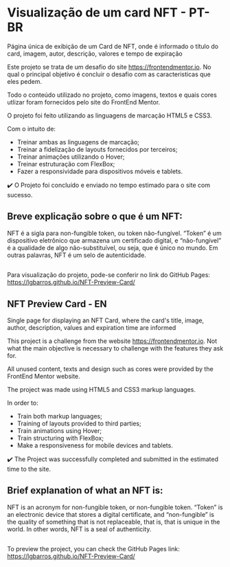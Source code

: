 # Visualização de um card NFT - PT-BR

Página única de exibição de um Card de NFT, onde é informado o título do card, imagem, autor, descrição, valores e tempo de expiração

Este projeto se trata de um desafio do site https://frontendmentor.io. No qual o principal objetivo é concluir o desafio com as caracteristicas que eles pedem.

Todo o conteúdo utilizado no projeto, como imagens, textos e quais cores utlizar foram fornecidos pelo site do FrontEnd Mentor.

O projeto foi feito utilizando as linguagens de marcação HTML5 e CSS3.

Com o intuito de:
- Treinar ambas as linguagens de marcação;
- Treinar a fidelização de layouts fornecidos por terceiros;
- Treinar animações utilizando o Hover;
- Treinar estruturação com FlexBox;
- Fazer a responsividade para dispositivos móveis e tablets.

:heavy_check_mark: O Projeto foi concluído e enviado no tempo estimado para o site com sucesso.

## Breve explicação sobre o que é um NFT: 

NFT é a sigla para non-fungible token, ou token não-fungível. “Token” é um dispositivo eletrônico que armazena um certificado digital, e “não-fungível” é a qualidade de algo não-substituível, ou seja, que é único no mundo. Em outras palavras, NFT é um selo de autenticidade.
##
Para visualização do projeto, pode-se conferir no link do GitHub Pages: https://lgbarros.github.io/NFT-Preview-Card/
##
##
## NFT Preview Card - EN

Single page for displaying an NFT Card, where the card's title, image, author, description, values ​​and expiration time are informed

This project is a challenge from the website https://frontendmentor.io. Not what the main objective is necessary to challenge with the features they ask for.

All unused content, texts and design such as cores were provided by the FrontEnd Mentor website.

The project was made using HTML5 and CSS3 markup languages.

In order to:
- Train both markup languages;
- Training of layouts provided to third parties;
- Train animations using Hover;
- Train structuring with FlexBox;
- Make a responsiveness for mobile devices and tablets.

:heavy_check_mark: The Project was successfully completed and submitted in the estimated time to the site.

## Brief explanation of what an NFT is:

NFT is an acronym for non-fungible token, or non-fungible token. “Token” is an electronic device that stores a digital certificate, and “non-fungible” is the quality of something that is not replaceable, that is, that is unique in the world. In other words, NFT is a seal of authenticity.
##
To preview the project, you can check the GitHub Pages link: https://lgbarros.github.io/NFT-Preview-Card/
##

